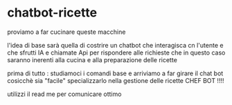 # chatbot-ricette
proviamo a far cucinare queste macchine

l'idea di base sarà quella di costrire un chatbot che interagisca cn l'utente e che sfrutti IA e chiamate Api per rispondere alle richieste che in questo caso saranno inerenti alla cucina e alla preparazione delle ricette

prima di tutto : studiamoci i comandi base e arriviamo a far girare il chat bot cosicchè sia "facile" specializzarlo nella gestione delle ricette
CHEF BOT !!!!

utilizzi il read me per comunicare ottimo
